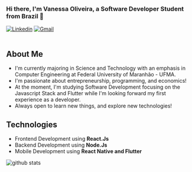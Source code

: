 ### Hi there, I'm Vanessa Oliveira, a Software Developer Student from Brazil 👋

[![Linkedin](https://img.shields.io/badge/-LinkedIn-blue?style=flat&logo=Linkedin&logoColor=white)](https://www.linkedin.com/in/vanessa-oliveira-04944b187/)
[![Gmail](https://img.shields.io/badge/-Gmail-c14438?style=flat&logo=Gmail&logoColor=white)](mailto:vanessaoliveira2706@gmail.com)
<br />
<br />

## About Me
- I'm currently majoring in Science and Technology with an emphasis in Computer Engineering at Federal University of Maranhão - UFMA.
- I'm passionate about entrepreneurship, programming, and economics!
- At the moment, I'm studying Software Development focusing on the Javascript Stack and Flutter while I'm looking forward my first experience as a developer.
-  Always open to learn new things, and explore new technologies!

## Technologies
- Frontend Development using **React.Js**
- Backend Development using **Node.Js**
- Mobile Development using **React Native and Flutter**

![github stats](https://github-readme-stats.vercel.app/api?username=vaanessamota&show_icons=true)



<!--
**vaanessamota/vaanessamota** is a ✨ _special_ ✨ repository because its `README.md` (this file) appears on your GitHub profile.


